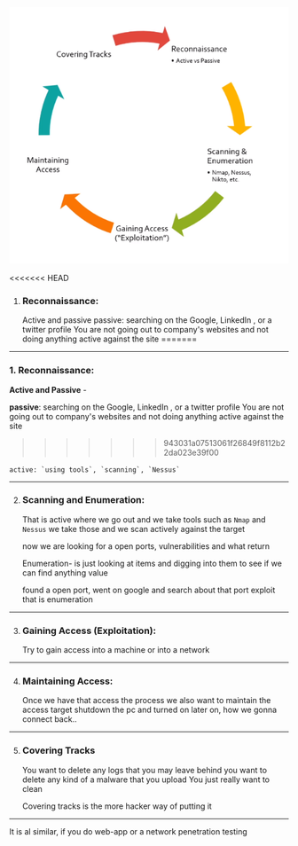 ![](images/01-The-Ethical-Hacker-Methodology.png)

<<<<<<< HEAD
1. ### Reconnaissance:
	Active and passive
	passive: searching on the Google, LinkedIn , or a twitter profile
	You are not going out to company's websites and not doing anything active against the site
=======
---
### 1. Reconnaissance:

**Active and Passive** -

**passive**: searching on the Google, LinkedIn , or a twitter profile
You are not going out to company's websites and not doing anything active against the site
>>>>>>> 943031a07513061f26849f8112b22da023e39f00

	active: `using tools`, `scanning`, `Nessus`

---
2. ### Scanning and Enumeration:
	That is active where we go out and we take tools such as `Nmap` and `Nessus`
	we take those and we scan actively against the target

	now we are looking for a open ports, vulnerabilities and what return 

	Enumeration- is just looking at items and digging into them to see if we can find anything value

	found a open port, went on google and search about that port exploit
	that is enumeration

---
3. ### Gaining Access (Exploitation):
	Try to gain access into a machine or into a network 
---
4. ### Maintaining Access: 
	Once we have that access the process
	we also want to maintain the access
	target shutdown the pc and turned on later on, how we gonna connect back..

---
5. ### Covering Tracks
	You want to delete any logs that you may leave behind 
	you want to delete any kind of a malware that you upload
	You just really want to clean

	Covering tracks is the more hacker way of putting it

---
It is al similar, if you do web-app or a network penetration testing
